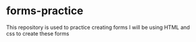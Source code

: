 # forms-practice
This repository is used to practice creating forms
I will be using HTML and css to create these forms
